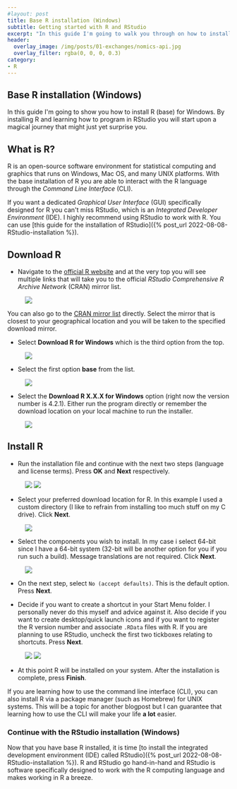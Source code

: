 ```yaml
---
#layout: post
title: Base R installation (Windows)
subtitle: Getting started with R and RStudio
excerpt: "In this guide I'm going to walk you through on how to install base R, an open-source software environment used mainly for statistical computing and graphics."
header:
  overlay_image: /img/posts/01-exchanges/nomics-api.jpg
  overlay_filter: rgba(0, 0, 0, 0.3)
category: 
- R
---
```


## Base R installation (Windows)

In this guide I'm going to show you how to install R (base) for Windows. By installing R and learning how to program in RStudio you will start upon a magical journey that might just yet surprise you.

## What is R?

R is an open-source software environment for statistical computing and graphics that runs on Windows, Mac OS, and many UNIX platforms. With the base installation of R you are able to interact with the R language through the *Command Line Interface* (CLI). 

>
If you want a dedicated *Graphical User Interface* (GUI) specifically designed for R you can't miss RStudio, which is an *Integrated Developer Environment* (IDE). I highly recommend using RStudio to work with R. You can use [this guide for the installation of RStudio]({% post_url 2022-08-08-RStudio-installation %}).

## Download R

* Navigate to the [official R website](https://www.r-project.org/) and at the very top you will see multiple links that will take you to the official *RStudio Comprehensive R Archive Network* (CRAN) mirror list. 

<figure class="centered">
    <a title="Download R for Windows" alt="Download R for Windows">
    <img src="/img/posts/2022-08-08-R-installation/Step0.PNG"></a>
</figure>

>
You can also go to the [CRAN mirror list](https://cran.r-project.org/mirrors.html) directly. Select the mirror that is closest to your geographical location and you will be taken to the specified download mirror.

* Select **Download R for Windows** which is the third option from the top.

<figure class="centered">
    <a title="Download R for Windows" alt="Download R for Windows">
    <img src="/img/posts/2022-08-08-R-installation/Step2.PNG"></a>
</figure>

* Select the first option **base** from the list.

<figure class="centered">
    <a title="R base" alt="R base">
    <img src="/img/posts/2022-08-08-R-installation/Step4.PNG"></a>
</figure>

* Select the **Download R X.X.X for Windows** option (right now the version number is 4.2.1). Either run the program directly or remember the download location on your local machine to run the installer.

<figure class="centered">
    <a title="R base" alt="R base">
    <img src="/img/posts/2022-08-08-R-installation/Step5.PNG"></a>
</figure>

## Install R

* Run the installation file and continue with the next two steps (language and license terms). Press **OK** and **Next** respectively.

<figure class="half">
    <a href="/img/posts/2022-08-08-R-installation/Step6.PNG"><img src="/img/posts/2022-08-08-R-installation/Step6.PNG"></a>
    <a href="/img/posts/2022-08-08-R-installation/Step7.PNG"><img src="/img/posts/2022-08-08-R-installation/Step7.PNG"></a>
</figure>

* Select your preferred download location for R. In this example I used a custom directory (I like to refrain from installing too much stuff on my C drive). Click **Next**. 

<figure class="centered">
    <a title="R base" alt="R base">
    <img src="/img/posts/2022-08-08-R-installation/Step8.PNG"></a>
</figure>

* Select the components you wish to install. In my case i select 64-bit since I have a 64-bit system (32-bit will be another option for you if you run such a build). Message translations are not required. Click **Next**.

<figure class="centered">
    <a title="R base" alt="R base">
    <img src="/img/posts/2022-08-08-R-installation/Step9.PNG"></a>
</figure>

* On the next step, select `No (accept defaults)`. This is the default option. Press **Next**.

* Decide if you want to create a shortcut in your Start Menu folder. I personally never do this myself and advice against it. Also decide if you want to create desktop/quick launch icons and if you want to register the R version number and associate `.RData` files with R. If you are planning to use RStudio, uncheck the first two tickboxes relating to shortcuts. Press **Next**.

<figure class="half">
    <a href="/img/posts/2022-08-08-R-installation/Step10.PNG"><img src="/img/posts/2022-08-08-R-installation/Step10.PNG"></a>
    <a href="/img/posts/2022-08-08-R-installation/Step11.PNG"><img src="/img/posts/2022-08-08-R-installation/Step11.PNG"></a>
</figure>

* At this point R will be installed on your system. After the installation is complete, press **Finish**.

>
If you are learning how to use the command line interface (CLI), you can also install R via a package manager (such as Homebrew) for UNIX systems. This will be a topic for another blogpost but I can guarantee that learning how to use the CLI will make your life **a lot** easier.

### Continue with the RStudio installation (Windows)

Now that you have base R installed, it is time [to install the integrated development environment (IDE) called RStudio]({% post_url 2022-08-08-RStudio-installation %}). R and RStudio go hand-in-hand and RStudio is software specifically designed to work with the R computing language and makes working in R a breeze. 

